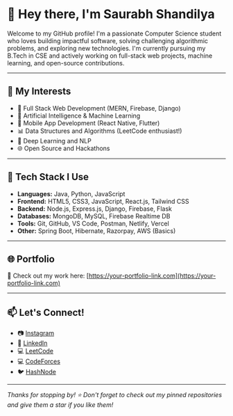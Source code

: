 # 👋 Hey there, I'm Saurabh Shandilya

Welcome to my GitHub profile! I'm a passionate Computer Science student who loves building impactful software, solving challenging algorithmic problems, and exploring new technologies. I'm currently pursuing my B.Tech in CSE and actively working on full-stack web projects, machine learning, and open-source contributions.

---

## 🚀 My Interests

- 🔧 Full Stack Web Development (MERN, Firebase, Django)
- 🤖 Artificial Intelligence & Machine Learning
- 📱 Mobile App Development (React Native, Flutter)
- 📊 Data Structures and Algorithms (LeetCode enthusiast!)
- 🧠 Deep Learning and NLP
- 🌐 Open Source and Hackathons

---

## 🧰 Tech Stack I Use

- **Languages:** Java, Python, JavaScript
- **Frontend:** HTML5, CSS3, JavaScript, React.js, Tailwind CSS
- **Backend:** Node.js, Express.js, Django, Firebase, Flask
- **Databases:** MongoDB, MySQL, Firebase Realtime DB
- **Tools:** Git, GitHub, VS Code, Postman, Netlify, Vercel
- **Other:** Spring Boot, Hibernate, Razorpay, AWS (Basics)

---

## 🌐 Portfolio

🔗 Check out my work here: [https://your-portfolio-link.com](https://your-portfolio-link.com)

---

## 📫 Let's Connect!

- 📷 [Instagram](https://www.instagram.com/shandilya_saurabh52)
- 💼 [LinkedIn](https://linkedin.com/in/saurabh-shandilya-989a2b283)
- 💻 [LeetCode](https://leetcode.com/u/Saurabh_Shandilya/)
- 💻 [CodeForces](https://codeforces.com/profile/Saurabh5233)
- 🐦 [HashNode](https://hashnode.com/@saurabh5233)

---

*Thanks for stopping by! ⭐ Don't forget to check out my pinned repositories and give them a star if you like them!*
